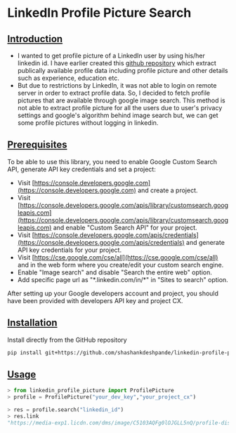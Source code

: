 # LinkedIn Profile Picture Search
## [Introduction](#Introduction)

- I wanted to get profile picture of a LinkedIn user by using his/her linkedin id. I have earlier created this [github repository](https://github.com/shashankdeshpande/linkedin) which extract publically available profile data including profile picture and other details such as experience, education etc.
- But due to restrictions by LinkedIn, it was not able to login on remote server in order to extract profile data. So, I decided to fetch profile pictures that are available through google image search. This method is not able to extract profile picture for all the users due to user's privacy settings and google's algorithm behind image search but, we can get some profile pictures without logging in linkedin.

## [Prerequisites](#prerequisites)

To be able to use this library, you need to enable Google Custom Search API, generate API key credentials and set a project:
 -   Visit [https://console.developers.google.com](https://console.developers.google.com) and create a project.
 -   Visit [https://console.developers.google.com/apis/library/customsearch.googleapis.com](https://console.developers.google.com/apis/library/customsearch.googleapis.com) and enable "Custom Search API" for your project.
 -   Visit [https://console.developers.google.com/apis/credentials](https://console.developers.google.com/apis/credentials) and generate API key credentials for your project.
 -   Visit [https://cse.google.com/cse/all](https://cse.google.com/cse/all) and in the web form where you create/edit your custom search engine. 
- Enable "Image search" and disable "Search the entire web" option.
- Add specific page url as "\*.linkedin.com/in/\*" in "Sites to search" option.

After setting up your Google developers account and project, you should have been provided with developers API key and project CX.

## [Installation](#installation)
Install directly from the GitHub repository
```bash
pip install git+https://github.com/shashankdeshpande/linkedin-profile-picture.git
```
## [Usage](#usage)
```python
> from linkedin_profile_picture import ProfilePicture
> profile = ProfilePicture("your_dev_key","your_project_cx")
```
```python
> res = profile.search("linkedin_id")
> res.link
"https://media-exp1.licdn.com/dms/image/C5103AQFg0lOJGLL5nQ/profile-displayphoto-shrink_200_200/0?e=1605139200&v=beta&t=ezcdygbf8i6Hz7DLdZ2xbKkzpbpPlFHryQ_uUJ2XW-8"
```

